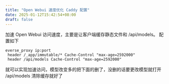 ```yaml
---
title: "Open Webui 速度优化 Caddy 配置"
date: 2025-01-12T15:42:54+08:00
draft: false
---
```


加速 Open Webui 访问速度，主要是让客户端缓存静态文件和 /api/models。
配置如下
```
everse_proxy ip:port
 header /_app/immutable/* Cache-Control "max-age=2592000"
 header /api/models Cache-Control "max-age=2592000"
```
就可以实现加速访问，模型改变多的把下面的删了，没删的话要更改模型就打开 /api/models 清除缓存就好了